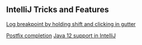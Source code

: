 ## IntelliJ Tricks and Features

[Log breakpoint by holding shift and clicking in gutter](https://twitter.com/tagir_valeev/status/1195875911800897537)

[Postfix completion](https://www.jetbrains.com/help/idea/settings-postfix-completion.html)
[Java 12 support in IntelliJ](https://blog.jetbrains.com/idea/2019/02/java-12-and-intellij-idea)
